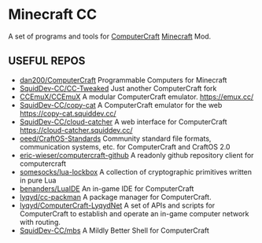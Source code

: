 # Minecraft CC
A set of programs and tools for [ComputerCraft](http://www.computercraft.info/) [Minecraft](https://minecraft.net/) Mod.

## USEFUL REPOS
- [dan200/ComputerCraft](https://github.com/dan200/ComputerCraft) Programmable Computers for Minecraft 
- [SquidDev-CC/CC-Tweaked](https://github.com/SquidDev-CC/CC-Tweaked) Just another ComputerCraft fork 
- [CCEmuX/CCEmuX](https://github.com/CCEmuX/CCEmuX) A modular ComputerCraft emulator. https://emux.cc/
- [SquidDev-CC/copy-cat](https://github.com/SquidDev-CC/copy-cat) A ComputerCraft emulator for the web https://copy-cat.squiddev.cc/
- [SquidDev-CC/cloud-catcher](https://github.com/SquidDev-CC/cloud-catcher) A web interface for ComputerCraft https://cloud-catcher.squiddev.cc/
- [oeed/CraftOS-Standards](https://github.com/oeed/CraftOS-Standards) Community standard file formats, communication systems, etc. for ComputerCraft and CraftOS 2.0 
- [eric-wieser/computercraft-github](https://github.com/eric-wieser/computercraft-github) A readonly github repository client for computercraft 
- [somesocks/lua-lockbox](https://github.com/somesocks/lua-lockbox) A collection of cryptographic primitives written in pure Lua 
- [benanders/LuaIDE](https://github.com/benanders/LuaIDE) An in-game IDE for ComputerCraft 
- [lyqyd/cc-packman](https://github.com/lyqyd/cc-packman) A package manager for ComputerCraft. 
- [lyqyd/ComputerCraft-LyqydNet](https://github.com/lyqyd/ComputerCraft-LyqydNet) A set of APIs and scripts for ComputerCraft to establish and operate an in-game computer network with routing.
- [SquidDev-CC/mbs](https://github.com/SquidDev-CC/mbs) A Mildly Better Shell for ComputerCraft 
